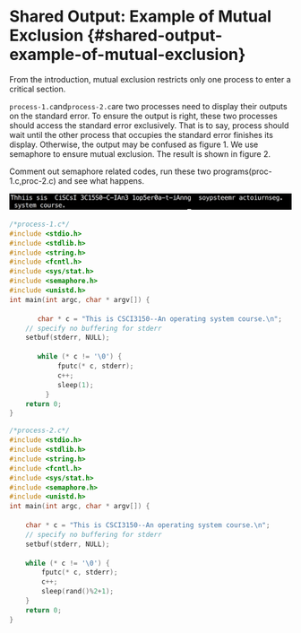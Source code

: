 # Shared Output: Example of Mutual Exclusion {#shared-output-example-of-mutual-exclusion}

From the introduction, mutual exclusion restricts only one process to enter a critical section.

`process-1.c`and`process-2.c`are two processes need to display their outputs on the standard error. To ensure the output is right, these two processes should access the standard error exclusively. That is to say, process should wait until the other process that occupies the standard error finishes its display. Otherwise, the output may be confused as figure 1. We use semaphore to ensure mutual exclusion. The result is shown in figure 2.

Comment out semaphore related codes, run these two programs\(proc-1.c,proc-2.c\) and see what happens.

![](assets/confused.png)

```c
/*process-1.c*/
#include <stdio.h>
#include <stdlib.h>
#include <string.h>
#include <fcntl.h>
#include <sys/stat.h>
#include <semaphore.h>
#include <unistd.h>
int main(int argc, char * argv[]) {

       char * c = "This is CSCI3150--An operating system course.\n";
    // specify no buffering for stderr
    setbuf(stderr, NULL);

       while (* c != '\0') {
            fputc(* c, stderr);
            c++;
            sleep(1);
         }
    return 0;
}
```
  

```c
/*process-2.c*/
#include <stdio.h>
#include <stdlib.h>
#include <string.h>
#include <fcntl.h>
#include <sys/stat.h>
#include <semaphore.h>
#include <unistd.h>
int main(int argc, char * argv[]) {

    char * c = "This is CSCI3150--An operating system course.\n";
    // specify no buffering for stderr
    setbuf(stderr, NULL);  

    while (* c != '\0') {
        fputc(* c, stderr);
        c++;
        sleep(rand()%2+1);
    }
    return 0;
}
```
